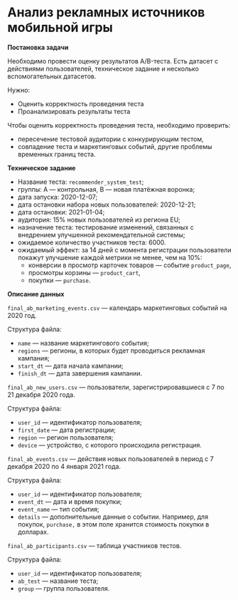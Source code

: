 # Анализ рекламных источников мобильной игры

**Постановка задачи**

Необходимо провести оценку результатов A/B-теста. Есть датасет с действиями пользователей, техническое задание и несколько вспомогательных датасетов.

Нужно: 
- Оценить корректность проведения теста
- Проанализировать результаты теста

Чтобы оценить корректность проведения теста, необходимо проверить:

- пересечение тестовой аудитории с конкурирующим тестом,
- совпадение теста и маркетинговых событий, другие проблемы временных границ теста.

**Техническое задание**

- Название теста: `recommender_system_test`;
- группы: А — контрольная, B — новая платёжная воронка;
- дата запуска: 2020-12-07;
- дата остановки набора новых пользователей: 2020-12-21;
- дата остановки: 2021-01-04;
- аудитория: 15% новых пользователей из региона EU;
- назначение теста: тестирование изменений, связанных с внедрением улучшенной рекомендательной системы;
- ожидаемое количество участников теста: 6000.
- ожидаемый эффект: за 14 дней с момента регистрации пользователи покажут улучшение каждой метрики не менее, чем на 10%:
    - конверсии в просмотр карточек товаров — событие `product_page`,
    - просмотры корзины — `product_cart`,
    - покупки — `purchase`.

**Описание данных**

`final_ab_marketing_events.csv` — календарь маркетинговых событий на 2020 год.

Структура файла:

- `name` — название маркетингового события;
- `regions` — регионы, в которых будет проводиться рекламная кампания;
- `start_dt` — дата начала кампании;
- `finish_dt` — дата завершения кампании.

`final_ab_new_users.csv` — пользователи, зарегистрировавшиеся с 7 по 21 декабря 2020 года.

Структура файла:

- `user_id` — идентификатор пользователя;
- `first_date` — дата регистрации;
- `region` — регион пользователя;
- `device` — устройство, с которого происходила регистрация.

`final_ab_events.csv` — действия новых пользователей в период с 7 декабря 2020 по 4 января 2021 года.

Структура файла:

- `user_id` — идентификатор пользователя;
- `event_dt` — дата и время покупки;
- `event_name` — тип события;
- `details` — дополнительные данные о событии. Например, для покупок, `purchase,` в этом поле хранится стоимость покупки в долларах.

`final_ab_participants.csv` — таблица участников тестов.

Структура файла:

- `user_id` — идентификатор пользователя;
- `ab_test` — название теста;
- `group` — группа пользователя.
